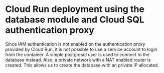 # Cloud Run deployment using the database module and Cloud SQL authentication proxy

Since IAM authentication is not enabled on the authentication proxy provided by Cloud Run, it is not possible to use a service account to login from the container.
A simple postgresql user is used to connect to the database instead. 
Also, a private network with a NAT enabled router is created. This allows us to create the database with an private IP allocated.

